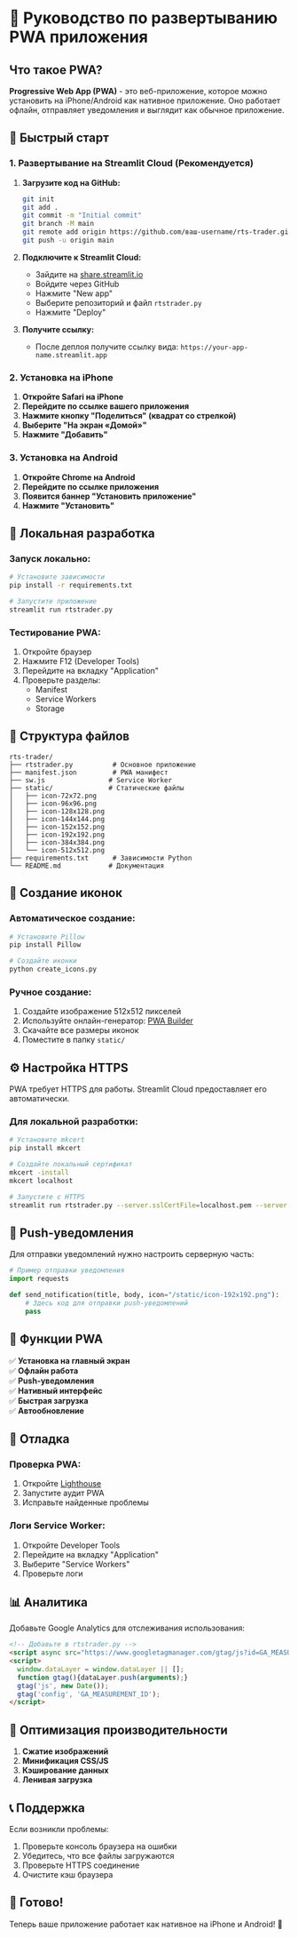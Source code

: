 # 📱 Руководство по развертыванию PWA приложения

## Что такое PWA?

**Progressive Web App (PWA)** - это веб-приложение, которое можно установить на iPhone/Android как нативное приложение. Оно работает офлайн, отправляет уведомления и выглядит как обычное приложение.

## 🚀 Быстрый старт

### 1. Развертывание на Streamlit Cloud (Рекомендуется)

1. **Загрузите код на GitHub:**
   ```bash
   git init
   git add .
   git commit -m "Initial commit"
   git branch -M main
   git remote add origin https://github.com/ваш-username/rts-trader.git
   git push -u origin main
   ```

2. **Подключите к Streamlit Cloud:**
   - Зайдите на [share.streamlit.io](https://share.streamlit.io)
   - Войдите через GitHub
   - Нажмите "New app"
   - Выберите репозиторий и файл `rtstrader.py`
   - Нажмите "Deploy"

3. **Получите ссылку:**
   - После деплоя получите ссылку вида: `https://your-app-name.streamlit.app`

### 2. Установка на iPhone

1. **Откройте Safari на iPhone**
2. **Перейдите по ссылке вашего приложения**
3. **Нажмите кнопку "Поделиться" (квадрат со стрелкой)**
4. **Выберите "На экран «Домой»"**
5. **Нажмите "Добавить"**

### 3. Установка на Android

1. **Откройте Chrome на Android**
2. **Перейдите по ссылке приложения**
3. **Появится баннер "Установить приложение"**
4. **Нажмите "Установить"**

## 🔧 Локальная разработка

### Запуск локально:

```bash
# Установите зависимости
pip install -r requirements.txt

# Запустите приложение
streamlit run rtstrader.py
```

### Тестирование PWA:

1. Откройте браузер
2. Нажмите F12 (Developer Tools)
3. Перейдите на вкладку "Application"
4. Проверьте разделы:
   - Manifest
   - Service Workers
   - Storage

## 📁 Структура файлов

```
rts-trader/
├── rtstrader.py          # Основное приложение
├── manifest.json         # PWA манифест
├── sw.js                # Service Worker
├── static/              # Статические файлы
│   ├── icon-72x72.png
│   ├── icon-96x96.png
│   ├── icon-128x128.png
│   ├── icon-144x144.png
│   ├── icon-152x152.png
│   ├── icon-192x192.png
│   ├── icon-384x384.png
│   └── icon-512x512.png
├── requirements.txt      # Зависимости Python
└── README.md            # Документация
```

## 🎨 Создание иконок

### Автоматическое создание:

```bash
# Установите Pillow
pip install Pillow

# Создайте иконки
python create_icons.py
```

### Ручное создание:

1. Создайте изображение 512x512 пикселей
2. Используйте онлайн-генератор: [PWA Builder](https://www.pwabuilder.com/imageGenerator)
3. Скачайте все размеры иконок
4. Поместите в папку `static/`

## ⚙️ Настройка HTTPS

PWA требует HTTPS для работы. Streamlit Cloud предоставляет его автоматически.

### Для локальной разработки:

```bash
# Установите mkcert
pip install mkcert

# Создайте локальный сертификат
mkcert -install
mkcert localhost

# Запустите с HTTPS
streamlit run rtstrader.py --server.sslCertFile=localhost.pem --server.sslKeyFile=localhost-key.pem
```

## 🔔 Push-уведомления

Для отправки уведомлений нужно настроить серверную часть:

```python
# Пример отправки уведомления
import requests

def send_notification(title, body, icon="/static/icon-192x192.png"):
    # Здесь код для отправки push-уведомлений
    pass
```

## 📱 Функции PWA

✅ **Установка на главный экран**  
✅ **Офлайн работа**  
✅ **Push-уведомления**  
✅ **Нативный интерфейс**  
✅ **Быстрая загрузка**  
✅ **Автообновление**

## 🐛 Отладка

### Проверка PWA:

1. Откройте [Lighthouse](https://developers.google.com/web/tools/lighthouse)
2. Запустите аудит PWA
3. Исправьте найденные проблемы

### Логи Service Worker:

1. Откройте Developer Tools
2. Перейдите на вкладку "Application"
3. Выберите "Service Workers"
4. Проверьте логи

## 📊 Аналитика

Добавьте Google Analytics для отслеживания использования:

```html
<!-- Добавьте в rtstrader.py -->
<script async src="https://www.googletagmanager.com/gtag/js?id=GA_MEASUREMENT_ID"></script>
<script>
  window.dataLayer = window.dataLayer || [];
  function gtag(){dataLayer.push(arguments);}
  gtag('js', new Date());
  gtag('config', 'GA_MEASUREMENT_ID');
</script>
```

## 🚀 Оптимизация производительности

1. **Сжатие изображений**
2. **Минификация CSS/JS**
3. **Кэширование данных**
4. **Ленивая загрузка**

## 📞 Поддержка

Если возникли проблемы:

1. Проверьте консоль браузера на ошибки
2. Убедитесь, что все файлы загружаются
3. Проверьте HTTPS соединение
4. Очистите кэш браузера

## 🎉 Готово!

Теперь ваше приложение работает как нативное на iPhone и Android! 🎊

